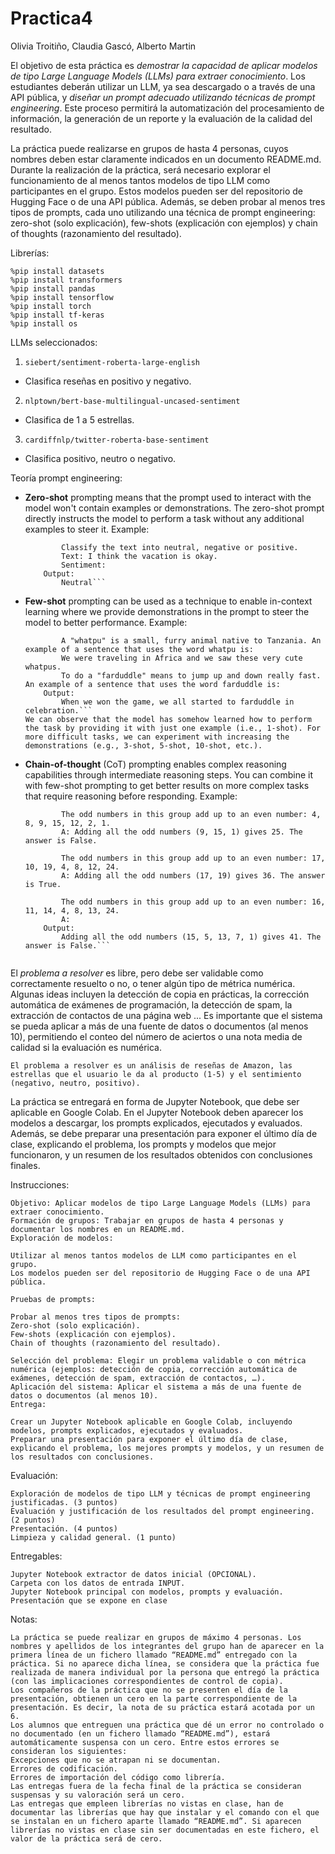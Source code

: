 # Practica4

Olivia Troitiño, Claudia Gascó, Alberto Martin

El objetivo de esta práctica es *demostrar la capacidad de aplicar modelos de tipo Large Language Models (LLMs) para extraer conocimiento*. Los estudiantes deberán utilizar un LLM, ya sea descargado o a través de una API pública, y *diseñar un prompt adecuado utilizando técnicas de prompt engineering*. Este proceso permitirá la automatización del procesamiento de información, la generación de un reporte y la evaluación de la calidad del resultado.

La práctica puede realizarse en grupos de hasta 4 personas, cuyos nombres deben estar claramente indicados en un documento README.md. Durante la realización de la práctica, será necesario explorar el funcionamiento de al menos tantos modelos de tipo LLM como participantes en el grupo. Estos modelos pueden ser del repositorio de Hugging Face o de una API pública. Además, se deben probar al menos tres tipos de prompts, cada uno utilizando una técnica de prompt engineering: zero-shot (solo explicación), few-shots (explicación con ejemplos) y chain of thoughts (razonamiento del resultado).

Librerías:
```
%pip install datasets
%pip install transformers
%pip install pandas
%pip install tensorflow
%pip install torch
%pip install tf-keras
%pip install os
```

LLMs seleccionados:
1. `siebert/sentiment-roberta-large-english`
- Clasifica reseñas en positivo y negativo.
2. `nlptown/bert-base-multilingual-uncased-sentiment`
- Clasifica de 1 a 5 estrellas.
3. `cardiffnlp/twitter-roberta-base-sentiment`
- Clasifica positivo, neutro o negativo.

Teoría prompt engineering:
- **Zero-shot** prompting means that the prompt used to interact with the model won't contain examples or demonstrations. The zero-shot prompt directly instructs the model to perform a task without any additional examples to steer it.
    Example: 
    ``` Prompt:
            Classify the text into neutral, negative or positive. 
            Text: I think the vacation is okay.
            Sentiment:
        Output:
            Neutral```
- **Few-shot** prompting can be used as a technique to enable in-context learning where we provide demonstrations in the prompt to steer the model to better performance.
    Example:
    ``` Prompt: 
            A "whatpu" is a small, furry animal native to Tanzania. An example of a sentence that uses the word whatpu is:
            We were traveling in Africa and we saw these very cute whatpus.
            To do a "farduddle" means to jump up and down really fast. An example of a sentence that uses the word farduddle is:
        Output:
            When we won the game, we all started to farduddle in celebration.```
    We can observe that the model has somehow learned how to perform the task by providing it with just one example (i.e., 1-shot). For more difficult tasks, we can experiment with increasing the demonstrations (e.g., 3-shot, 5-shot, 10-shot, etc.).
- **Chain-of-thought** (CoT) prompting enables complex reasoning capabilities through intermediate reasoning steps. You can combine it with few-shot prompting to get better results on more complex tasks that require reasoning before responding.
    Example:
    ``` Prompt:
            The odd numbers in this group add up to an even number: 4, 8, 9, 15, 12, 2, 1.
            A: Adding all the odd numbers (9, 15, 1) gives 25. The answer is False.

            The odd numbers in this group add up to an even number: 17,  10, 19, 4, 8, 12, 24.
            A: Adding all the odd numbers (17, 19) gives 36. The answer is True.

            The odd numbers in this group add up to an even number: 16,  11, 14, 4, 8, 13, 24.
            A: 
        Output:
            Adding all the odd numbers (15, 5, 13, 7, 1) gives 41. The answer is False.```


El *problema a resolver* es libre, pero debe ser validable como correctamente resuelto o no, o tener algún tipo de métrica numérica. Algunas ideas incluyen la detección de copia en prácticas, la corrección automática de exámenes de programación, la detección de spam, la extracción de contactos de una página web ... Es importante que el sistema se pueda aplicar a más de una fuente de datos o documentos (al menos 10), permitiendo el conteo del número de aciertos o una nota media de calidad si la evaluación es numérica.

    El problema a resolver es un análisis de reseñas de Amazon, las estrellas que el usuario le da al producto (1-5) y el sentimiento (negativo, neutro, positivo).

La práctica se entregará en forma de Jupyter Notebook, que debe ser aplicable en Google Colab. En el Jupyter Notebook deben aparecer los modelos a descargar, los prompts explicados, ejecutados y evaluados. Además, se debe preparar una presentación para exponer el último día de clase, explicando el problema, los prompts y modelos que mejor funcionaron, y un resumen de los resultados obtenidos con conclusiones finales.

Instrucciones:

    Objetivo: Aplicar modelos de tipo Large Language Models (LLMs) para extraer conocimiento.
    Formación de grupos: Trabajar en grupos de hasta 4 personas y documentar los nombres en un README.md.
    Exploración de modelos:

    Utilizar al menos tantos modelos de LLM como participantes en el grupo.
    Los modelos pueden ser del repositorio de Hugging Face o de una API pública.

    Pruebas de prompts:

    Probar al menos tres tipos de prompts:
    Zero-shot (solo explicación).
    Few-shots (explicación con ejemplos).
    Chain of thoughts (razonamiento del resultado).

    Selección del problema: Elegir un problema validable o con métrica numérica (ejemplos: detección de copia, corrección automática de exámenes, detección de spam, extracción de contactos, …).
    Aplicación del sistema: Aplicar el sistema a más de una fuente de datos o documentos (al menos 10).
    Entrega:

    Crear un Jupyter Notebook aplicable en Google Colab, incluyendo modelos, prompts explicados, ejecutados y evaluados.
    Preparar una presentación para exponer el último día de clase, explicando el problema, los mejores prompts y modelos, y un resumen de los resultados con conclusiones.

Evaluación:

    Exploración de modelos de tipo LLM y técnicas de prompt engineering justificadas. (3 puntos)
    Evaluación y justificación de los resultados del prompt engineering. (2 puntos)
    Presentación. (4 puntos)
    Limpieza y calidad general. (1 punto)

Entregables:

    Jupyter Notebook extractor de datos inicial (OPCIONAL).
    Carpeta con los datos de entrada INPUT.
    Jupyter Notebook principal con modelos, prompts y evaluación.
    Presentación que se expone en clase

Notas:

    La práctica se puede realizar en grupos de máximo 4 personas. Los nombres y apellidos de los integrantes del grupo han de aparecer en la primera línea de un fichero llamado “README.md” entregado con la práctica. Si no aparece dicha línea, se considera que la práctica fue realizada de manera individual por la persona que entregó la práctica (con las implicaciones correspondientes de control de copia).
    Los compañeros de la práctica que no se presenten el día de la presentación, obtienen un cero en la parte correspondiente de la presentación. Es decir, la nota de su práctica estará acotada por un 6.
    Los alumnos que entreguen una práctica que dé un error no controlado o no documentado (en un fichero llamado “README.md”), estará automáticamente suspensa con un cero. Entre estos errores se consideran los siguientes:
    Excepciones que no se atrapan ni se documentan.
    Errores de codificación.
    Errores de importación del código como librería.
    Las entregas fuera de la fecha final de la práctica se consideran suspensas y su valoración será un cero.
    Las entregas que empleen librerías no vistas en clase, han de documentar las librerías que hay que instalar y el comando con el que se instalan en un fichero aparte llamado “README.md”. Si aparecen librerías no vistas en clase sin ser documentadas en este fichero, el valor de la práctica será de cero.